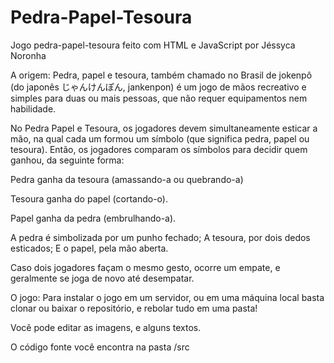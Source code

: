 # Pedra-Papel-Tesoura
Jogo pedra-papel-tesoura feito com HTML e JavaScript por Jéssyca Noronha

A origem:
Pedra, papel e tesoura, também chamado no Brasil de jokenpô (do japonês じゃんけんぽん, jankenpon) é um jogo de mãos recreativo e simples para duas ou mais pessoas, que não requer equipamentos nem habilidade.

No Pedra Papel e Tesoura, os jogadores devem simultaneamente esticar a mão, na qual cada um formou um símbolo (que significa pedra, papel ou tesoura). Então, os jogadores comparam os símbolos para decidir quem ganhou, da seguinte forma:

Pedra ganha da tesoura (amassando-a ou quebrando-a)

Tesoura ganha do papel (cortando-o).

Papel ganha da pedra (embrulhando-a).

A pedra é simbolizada por um punho fechado; A tesoura, por dois dedos esticados; E o papel, pela mão aberta.

Caso dois jogadores façam o mesmo gesto, ocorre um empate, e geralmente se joga de novo até desempatar.

O jogo:
Para instalar o jogo em um servidor, ou em uma máquina local basta clonar ou baixar o repositório, e rebolar tudo em uma pasta!

Você pode editar as imagens, e alguns textos.

O código fonte você encontra na pasta /src
